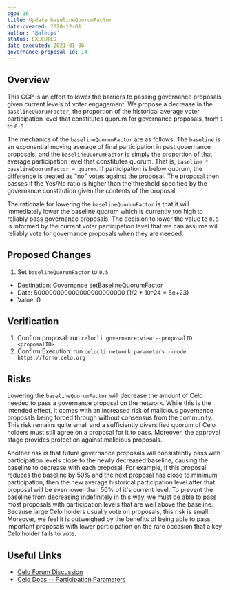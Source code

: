 ```yaml
---
cgp: 16
title: Update baselineQuorumFactor
date-created: 2020-12-01
author: '@alecps'
status: EXECUTED
date-executed: 2021-01-06
governance-proposal-id: 14
---
```


## Overview

This CGP is an effort to lower the barriers to passing governance proposals given current levels of voter engagement. We propose a decrease in the `baselineQuorumFactor`, the proportion of the historical average voter participation level that constitutes quorum for governance proposals, from `1` to `0.5`.

The mechanics of the `baselineQuorumFactor` are as follows. The `baseline` is an exponential moving average of final participation in past governance proposals, and the `baselineQuorumFactor` is simply the proportion of that average participation level that constitutes quorum. That is, `baseline * baselineQuorumFactor = quurom`. If participation is below quorum, the difference is treated as "no" votes against the proposal. The proposal then passes if the Yes/No ratio is higher than the threshold specified by the governance constitution given the contents of the proposal.

The rationale for lowering the `baselineQuorumFactor` is that it will immediately lower the baseline quorum which is currently too high to reliably pass governance proposals. The decision to lower the value to `0.5` is informed by the current voter participation level that we can assume will reliably vote for governance proposals when they are needed.

## Proposed Changes

1. Set `baselineQuorumFactor` to `0.5`

- Destination: Governance [setBaselineQuorumFactor](https://github.com/celo-org/celo-monorepo/blob/master/packages/protocol/contracts/governance/Governance.sol#L395)
- Data: 500000000000000000000000 (1/2 \* 10^24 = 5e+23)
- Value: 0

## Verification

1. Confirm proposal: run `celocli governance:view --proposalID <proposalID>`
2. Confirm Execution: run `celocli network:parameters --node https://forno.celo.org`

## Risks

Lowering the `baselineQuorumFactor` will decrease the amount of Celo needed to pass a governance proposal on the network. While this is the intended effect, it comes with an increased risk of malicious governance proposals being forced through without consensus from the community. This risk remains quite small and a sufficiently diversified quorum of Celo holders must still agree on a proposal for it to pass. Moreover, the approval stage provides protection against malicious proposals.

Another risk is that future governance proposals will consistently pass with participation levels close to the newly decreased baseline, causing the baseline to decrease with each proposal. For example, if this proposal reduces the baseline by 50% and the next proposal has close to minimum participation, then the new average historical participation level after that proposal will be even lower than 50% of it's current level. To prevent the baseline from decreasing indefinitely in this way, we must be able to pass most proposals with participation levels that are well above the baseline. Because large Celo holders usually vote on proposals, this risk is small. Moreover, we feel it is outweighed by the benefits of being able to pass important proposals with lower participation on the rare occasion that a key Celo holder fails to vote.

## Useful Links

- [Celo Forum Discussion](https://forum.celo.org/t/discussion-around-updating-governance-parameters/683)
- [Celo Docs -- Participation Parameters](https://docs.celo.org/developer-guide/summary/interfaces/_wrappers_governance_.participationparameters)
